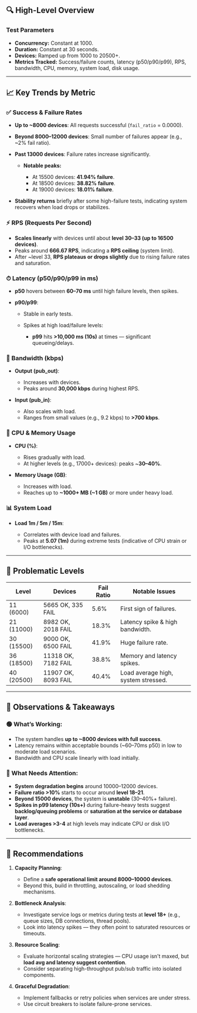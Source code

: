 ## 🔍 **High-Level Overview**

### Test Parameters

* **Concurrency:** Constant at 1000.
* **Duration:** Constant at 30 seconds.
* **Devices:** Ramped up from 1000 to 20500+.
* **Metrics Tracked:** Success/failure counts, latency (p50/p90/p99), RPS, bandwidth, CPU, memory, system load, disk usage.

---

## 📈 **Key Trends by Metric**

### ✅ Success & Failure Rates

* **Up to \~8000 devices**: All requests successful (`fail_ratio` = 0.0000).
* **Beyond 8000–12000 devices**: Small number of failures appear (e.g., \~2% fail ratio).
* **Past 13000 devices**: Failure rates increase significantly.

  * **Notable peaks:**

    * At 15500 devices: **41.94% failure**.
    * At 18500 devices: **38.82% failure**.
    * At 19000 devices: **18.01% failure**.
* **Stability returns** briefly after some high-failure tests, indicating system recovers when load drops or stabilizes.

### ⚡ RPS (Requests Per Second)

* **Scales linearly** with devices until about **level 30–33 (up to 16500 devices)**.
* Peaks around **666.67 RPS**, indicating a **RPS ceiling** (system limit).
* After \~level 33, **RPS plateaus or drops slightly** due to rising failure rates and saturation.

### ⏱ Latency (p50/p90/p99 in ms)

* **p50** hovers between **60–70 ms** until high failure levels, then spikes.
* **p90/p99**:

  * Stable in early tests.
  * Spikes at high load/failure levels:

    * **p99** hits **>10,000 ms (10s)** at times — significant queueing/delays.

### 🔄 Bandwidth (kbps)

* **Output (pub\_out)**:

  * Increases with devices.
  * Peaks around **30,000 kbps** during highest RPS.
* **Input (pub\_in)**:

  * Also scales with load.
  * Ranges from small values (e.g., 9.2 kbps) to **>700 kbps**.

### 🔧 CPU & Memory Usage

* **CPU (%)**:

  * Rises gradually with load.
  * At higher levels (e.g., 17000+ devices): peaks \~**30–40%**.
* **Memory Usage (GB)**:

  * Increases with load.
  * Reaches up to **\~1000+ MB (\~1 GB)** or more under heavy load.

### 📊 System Load

* **Load 1m / 5m / 15m**:

  * Correlates with device load and failures.
  * Peaks at **5.07 (1m)** during extreme tests (indicative of CPU strain or I/O bottlenecks).

---

## 🚨 **Problematic Levels**

| Level      | Devices             | Fail Ratio | Notable Issues                      |
| ---------- | ------------------- | ---------- | ----------------------------------- |
| 11 (6000)  | 5665 OK, 335 FAIL   | 5.6%       | First sign of failures.             |
| 21 (11000) | 8982 OK, 2018 FAIL  | 18.3%      | Latency spike & high bandwidth.     |
| 30 (15500) | 9000 OK, 6500 FAIL  | 41.9%      | Huge failure rate.                  |
| 36 (18500) | 11318 OK, 7182 FAIL | 38.8%      | Memory and latency spikes.          |
| 40 (20500) | 11907 OK, 8093 FAIL | 40.4%      | Load average high, system stressed. |

---

## 📌 Observations & Takeaways

### 🟢 What’s Working:

* The system handles **up to \~8000 devices with full success**.
* Latency remains within acceptable bounds (\~60–70ms p50) in low to moderate load scenarios.
* Bandwidth and CPU scale linearly with load initially.

### 🔴 What Needs Attention:

* **System degradation begins** around 10000–12000 devices.
* **Failure ratio >10%** starts to occur around **level 18–21**.
* **Beyond 15000 devices**, the system is **unstable** (30–40%+ failure).
* **Spikes in p99 latency (10s+)** during failure-heavy tests suggest **backlog/queuing problems** or **saturation at the service or database layer**.
* **Load averages >3-4** at high levels may indicate CPU or disk I/O bottlenecks.

---

## 📌 Recommendations

1. **Capacity Planning**:

   * Define a **safe operational limit around 8000–10000 devices**.
   * Beyond this, build in throttling, autoscaling, or load shedding mechanisms.

2. **Bottleneck Analysis**:

   * Investigate service logs or metrics during tests at **level 18+** (e.g., queue sizes, DB connections, thread pools).
   * Look into latency spikes — they often point to saturated resources or timeouts.

3. **Resource Scaling**:

   * Evaluate horizontal scaling strategies — CPU usage isn't maxed, but **load avg and latency suggest contention**.
   * Consider separating high-throughput pub/sub traffic into isolated components.

4. **Graceful Degradation**:

   * Implement fallbacks or retry policies when services are under stress.
   * Use circuit breakers to isolate failure-prone services.